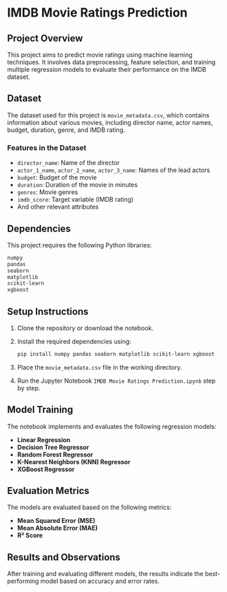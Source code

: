 # IMDB Movie Ratings Prediction

## Project Overview
This project aims to predict movie ratings using machine learning techniques. It involves data preprocessing, feature selection, and training multiple regression models to evaluate their performance on the IMDB dataset.

## Dataset
The dataset used for this project is `movie_metadata.csv`, which contains information about various movies, including director name, actor names, budget, duration, genre, and IMDB rating.

### Features in the Dataset
- `director_name`: Name of the director
- `actor_1_name`, `actor_2_name`, `actor_3_name`: Names of the lead actors
- `budget`: Budget of the movie
- `duration`: Duration of the movie in minutes
- `genres`: Movie genres
- `imdb_score`: Target variable (IMDB rating)
- And other relevant attributes

## Dependencies
This project requires the following Python libraries:

```bash
numpy
pandas
seaborn
matplotlib
scikit-learn
xgboost
```

## Setup Instructions
1. Clone the repository or download the notebook.
2. Install the required dependencies using:

   ```bash
   pip install numpy pandas seaborn matplotlib scikit-learn xgboost
   ```

3. Place the `movie_metadata.csv` file in the working directory.
4. Run the Jupyter Notebook `IMDB Movie Ratings Prediction.ipynb` step by step.

## Model Training
The notebook implements and evaluates the following regression models:
- **Linear Regression**
- **Decision Tree Regressor**
- **Random Forest Regressor**
- **K-Nearest Neighbors (KNN) Regressor**
- **XGBoost Regressor**

## Evaluation Metrics
The models are evaluated based on the following metrics:
- **Mean Squared Error (MSE)**
- **Mean Absolute Error (MAE)**
- **R² Score**

## Results and Observations
After training and evaluating different models, the results indicate the best-performing model based on accuracy and error rates.

